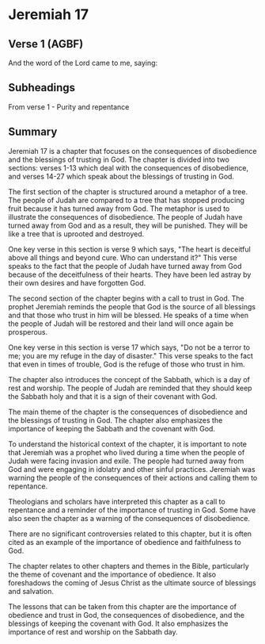 # Jeremiah 17

## Verse 1 (AGBF)

And the word of the Lord came to me, saying:

## Subheadings

From verse 1 - Purity and repentance

## Summary

Jeremiah 17 is a chapter that focuses on the consequences of disobedience and the blessings of trusting in God. The chapter is divided into two sections: verses 1-13 which deal with the consequences of disobedience, and verses 14-27 which speak about the blessings of trusting in God.

The first section of the chapter is structured around a metaphor of a tree. The people of Judah are compared to a tree that has stopped producing fruit because it has turned away from God. The metaphor is used to illustrate the consequences of disobedience. The people of Judah have turned away from God and as a result, they will be punished. They will be like a tree that is uprooted and destroyed.

One key verse in this section is verse 9 which says, "The heart is deceitful above all things and beyond cure. Who can understand it?" This verse speaks to the fact that the people of Judah have turned away from God because of the deceitfulness of their hearts. They have been led astray by their own desires and have forgotten God.

The second section of the chapter begins with a call to trust in God. The prophet Jeremiah reminds the people that God is the source of all blessings and that those who trust in him will be blessed. He speaks of a time when the people of Judah will be restored and their land will once again be prosperous.

One key verse in this section is verse 17 which says, "Do not be a terror to me; you are my refuge in the day of disaster." This verse speaks to the fact that even in times of trouble, God is the refuge of those who trust in him.

The chapter also introduces the concept of the Sabbath, which is a day of rest and worship. The people of Judah are reminded that they should keep the Sabbath holy and that it is a sign of their covenant with God.

The main theme of the chapter is the consequences of disobedience and the blessings of trusting in God. The chapter also emphasizes the importance of keeping the Sabbath and the covenant with God.

To understand the historical context of the chapter, it is important to note that Jeremiah was a prophet who lived during a time when the people of Judah were facing invasion and exile. The people had turned away from God and were engaging in idolatry and other sinful practices. Jeremiah was warning the people of the consequences of their actions and calling them to repentance.

Theologians and scholars have interpreted this chapter as a call to repentance and a reminder of the importance of trusting in God. Some have also seen the chapter as a warning of the consequences of disobedience.

There are no significant controversies related to this chapter, but it is often cited as an example of the importance of obedience and faithfulness to God.

The chapter relates to other chapters and themes in the Bible, particularly the theme of covenant and the importance of obedience. It also foreshadows the coming of Jesus Christ as the ultimate source of blessings and salvation.

The lessons that can be taken from this chapter are the importance of obedience and trust in God, the consequences of disobedience, and the blessings of keeping the covenant with God. It also emphasizes the importance of rest and worship on the Sabbath day.